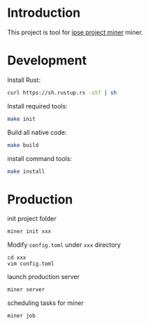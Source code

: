 # Introduction

This project is tool for [ipse project miner](https://github.com/IPSE-TEAM/ipse-core) miner.



# Development

Install Rust:

```bash
curl https://sh.rustup.rs -sSf | sh
```


Install required tools:

```bash
make init
```

Build all native code:

```bash
make build
```

install command tools:

```bash
make install
```

# Production

init project folder

```bash
miner init xxx
```


Modify `config.toml` under `xxx` directory

```
cd xxx
vim config.toml
```

launch production server

```bash
miner server
```

scheduling tasks  for miner

```bash
miner job
```
